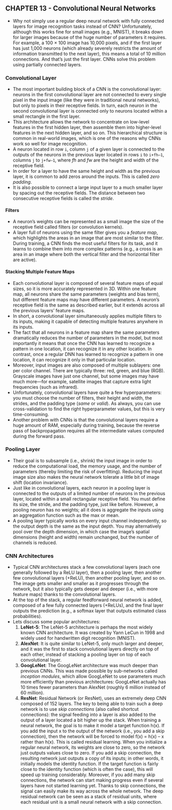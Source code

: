 ## CHAPTER 13 - Convolutional Neural Networks

- Why not simply use a regular deep neural network with fully connected layers for image recognition tasks instead of CNN? Unfortunately, although this works fine for small images (e.g., MNIST), it breaks down for larger images because of the huge number of parameters it requires. For example, a 100 × 100 image has 10,000 pixels, and if the first layer has just 1,000 neurons (which already severely restricts the amount of information transmitted to the next layer), this means a total of 10 million connections. And that’s just the first layer. CNNs solve this problem using partially connected layers. 

### Convolutional Layer
- The most important building block of a CNN is the convolutional layer: neurons in the first convolutional layer are not connected to every single pixel in the input image (like they were in traditional neural networks), but only to pixels in their receptive fields. In turn, each neuron in the second convolutional layer is connected only to neurons located within a small rectangle in the first layer. 
- This architecture allows the network to concentrate on low-level features in the first hidden layer, then assemble them into higher-level features in the next hidden layer, and so on. This hierarchical structure is common in real-world images, which is one of the reasons why CNNs work so well for image recognition.
- A neuron located in row `i`, column `j` of a given layer is connected to the outputs of the neurons in the previous layer located in rows `i` to `i+fh–1`, columns `j` to `j+fw–1`, where *fh* and *fw* are the height and width of the receptive field. 
- In order for a layer to have the same height and width as the previous layer, it is common to add zeros around the inputs. This is called *zero padding*.
- It is also possible to connect a large input layer to a much smaller layer by spacing out the receptive fields. The distance between two consecutive receptive fields is called the *stride*.  

#### Filters
- A neuron’s weights can be represented as a small image the size of the receptive field called filters (or convolution kernels).
- A layer full of neurons using the same filter gives you a *feature map*, which highlights the areas in an image that are most similar to the filter. During training, a CNN finds the most useful filters for its task, and it learns to combine them into more complex patterns (e.g., a cross is an area in an image where both the vertical filter and the horizontal filter are active).  

#### Stacking Multiple Feature Maps
- Each convolutional layer is composed of several feature maps of equal sizes, so it is more accurately represented in 3D. Within one feature map, all neurons share the same parameters (weights and bias term), but different feature maps may have different parameters. A neuron’s receptive field is the same as described earlier, but it extends across all the previous layers’ feature maps. 
- In short, a convolutional layer simultaneously applies multiple filters to its inputs, making it capable of detecting multiple features anywhere in its inputs. 
- The fact that all neurons in a feature map share the same parameters dramatically reduces the number of parameters in the model, but most importantly it means that once the CNN has learned to recognize a pattern in one location, it can recognize it in any other location. In contrast, once a regular DNN has learned to recognize a pattern in one location, it can recognize it only in that particular location.
- Moreover, input images are also composed of multiple sublayers: one per color channel. There are typically three: red, green, and blue (RGB). Grayscale images have just one channel, but some images may have much more—for example, satellite images that capture extra light frequencies (such as infrared).
- Unfortunately, convolutional layers have quite a few hyperparameters: you must choose the number of filters, their height and width, the strides, and the padding type (*same* or *valid*). As always, you can use cross-validation to find the right hyperparameter values, but this is very time-consuming.
- Another problem with CNNs is that the convolutional layers require a huge amount of RAM, especially during training, because the reverse pass of backpropagation requires all the intermediate values computed during the forward pass.

### Pooling Layer
- Their goal is to subsample (i.e., shrink) the input image in order to reduce the computational load, the memory usage, and the number of parameters (thereby limiting the risk of overfitting). Reducing the input image size also makes the neural network tolerate a little bit of image shift (location invariance).
- Just like in convolutional layers, each neuron in a pooling layer is connected to the outputs of a limited number of neurons in the previous layer, located within a small rectangular receptive field. You must define its size, the stride, and the padding type, just like before. However, a pooling neuron has no weights; all it does is aggregate the inputs using an aggregation function such as the max or mean.
- A pooling layer typically works on every input channel independently, so the output depth is the same as the input depth. You may alternatively pool over the depth dimension, in which case the image’s spatial dimensions (height and width) remain unchanged, but the number of channels is reduced. 

### CNN Architectures
- Typical CNN architectures stack a few convolutional layers (each one generally followed by a ReLU layer), then a pooling layer, then another few convolutional layers (+ReLU), then another pooling layer, and so on. The image gets smaller and smaller as it progresses through the network, but it also typically gets deeper and deeper (i.e., with more feature maps) thanks to the convolutional layers. 
- At the top of the stack, a regular feedforward neural network is added, composed of a few fully connected layers (+ReLUs), and the final layer outputs the prediction (e.g., a softmax layer that outputs estimated class probabilities). 
- Lets discuss some popular architectures:
	1. **LeNet-5**: The LeNet-5 architecture is perhaps the most widely known CNN architecture. It was created by Yann LeCun in 1998 and widely used for handwritten digit recognition (MNIST).
	2. **AlexNet**: It is quite similar to LeNet-5, only much larger and deeper, and it was the first to stack convolutional layers directly on top of each other, instead of stacking a pooling layer on top of each convolutional layer.
	3. **GoogLeNet**: The GoogLeNet architecture was much deeper than previous CNNs. This was made possible by sub-networks called *inception modules*, which allow GoogLeNet to use parameters much more efficiently than previous architectures: GoogLeNet actually has 10 times fewer parameters than AlexNet (roughly 6 million instead of 60 million).
	4. **ResNet**: Residual Network (or ResNet), uses an extremely deep CNN composed of 152 layers. The key to being able to train such a deep network is to use *skip connections* (also called shortcut connections): the signal feeding into a layer is also added to the output of a
layer located a bit higher up the stack. When training a neural network, the goal is to make it model a target function h(x). If you add the input x to the output of the network (i.e., you add a skip connection), then the network will be forced to model f(x) = h(x) – x rather than h(x). This is called residual learning. When you initialize a regular neural network, its weights are close to zero, so the network
just outputs values close to zero. If you add a skip connection, the resulting network just outputs a copy of its inputs; in other words, it initially models the identity function. If the target function is fairly close to the identity function (which is often the case), this will speed up training considerably. Moreover, if you add many skip connections, the network can start making progress even if several layers have not started learning yet. Thanks to skip connections, the signal can easily make its way across the whole network. The deep residual network can be seen as a stack of residual units, where each residual unit is a small neural network with a skip connection.













